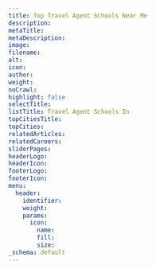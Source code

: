 ```yaml
---
title: Top Travel Agent Schools Near Me
description:
metaTitle:
metaDescription:
image:
filename:
alt:
icon:
author:
weight:
noCrawl:
highlight: false
selectTitle:
listTitle: Travel Agent Schools In
topCitiesTitle:
topCities:
relatedArticles:
relatedCareers:
sliderPages:
headerLogo:
headerIcon:
footerLogo:
footerIcon:
menu:
  header:
    identifier:
    weight:
    params:
      icon:
        name:
        fill:
        size:
_schema: default
---
```


